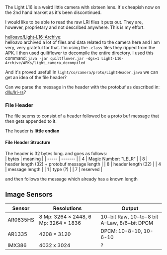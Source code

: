 The Light L16 is a weird little camera with sixteen lens.
It's cheapish now on the 2nd hand market as it's been discontinued.

I would like to be able to read the raw LRI files it puts out. They are, however,
proprietary and not described anywhere. This is my effort.

[helloavo/Light-L16-Archive](https://github.com/helloavo/Light-L16-Archive):  
helloavo archived a lot of files and data related to the camera here and I am
very, very grateful for that. I'm using the `.class` files they ripped from the
APK. I then used quiltflower to decompile the entire directory. I used this
command: `java -jar quiltflower.jar -dgs=1 Light-L16-Archive/APKs/light_camera_decompiled`

And it's proved useful! In `light/co/camera/proto/LightHeader.java` we can get an idea
of the file header?

Can we parse the message in the header with the protobuf as described in: [dllu/lri-rs](https://github.com/dllu/lri-rs/blob/main/proto/lightheader.proto)?

### File Header
The file seems to consist of a header followed be a proto buf message
that then gets appended to it.

The header is **little endian**

#### File Header Structure
The header is 32 bytes long. and goes as follows:  
| bytes | meaning |
| ----- | ------- |
| 4     | Magic Number: "LELR" |
| 8     | header length (32) + protobuf message length |
| 8     | header length (32) |
| 4     | message length |
| 1     | type (?) |
| 7     | reserved |

and then follows the message which already has a known length

## Image Sensors

| Sensor | Resolutions | Output |
| - | - | - |
| AR0835HS | 8 Mp: 3264 × 2448, 6 Mp: 3264 × 1836 | 10−bit Raw, 10−to−8 bit A−Law, 8/6−bit DPCM |
| AR1335 | 4208 × 3120 | DPCM: 10-8-10, 10-6-10 |
| IMX386 | 4032 x 3024 | ? |